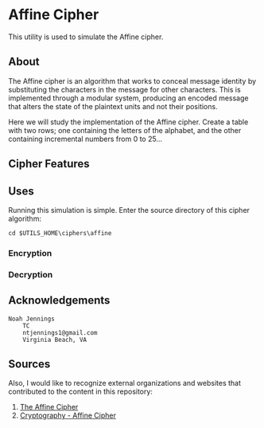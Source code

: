 # Affine Cipher
This utility is used to simulate the Affine cipher.

## About 
The Affine cipher is an algorithm that works to conceal message identity by substituting the characters in the message for other characters. This is implemented through a modular system, producing an encoded message that alters the state of the plaintext units and not their positions.

Here we will study the implementation of the Affine cipher. Create a table with two rows; one containing the letters of the alphabet, and the other containing incremental numbers from 0 to 25...

## Cipher Features

## Uses
Running this simulation is simple. Enter the source directory of this cipher algorithm: 

```
cd $UTILS_HOME\ciphers\affine
```

### Encryption

### Decryption

## Acknowledgements
```
Noah Jennings 
    TC 
    ntjennings1@gmail.com
    Virginia Beach, VA
```

## Sources

Also, I would like to recognize external organizations and websites that contributed to the content in this repository:

1. [The Affine Cipher](https://en.wikipedia.org/wiki/Affine_cipher)
2. [Cryptography - Affine Cipher](https://www.tutorialspoint.com/cryptography/cryptography_affine_ciphers.htm)